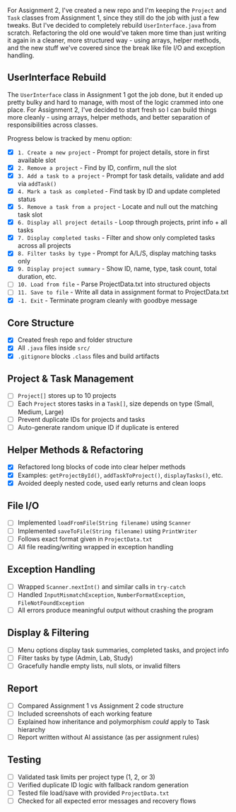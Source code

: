 
For Assignment 2, I've created a new repo and I'm keeping the `Project` and `Task` classes from Assignment 1, since they still do the job with just a few tweaks. But I've decided to completely rebuild `UserInterface.java` from scratch. Refactoring the old one would've taken more time than just writing it again in a cleaner, more structured way - using arrays, helper methods, and the new stuff we've covered since the break like file I/O and exception handling.

## UserInterface Rebuild

The `UserInterface` class in Assignment 1 got the job done, but it ended up pretty bulky and hard to manage, with most of the logic crammed into one place. For Assignment 2, I've decided to start fresh so I can build things more cleanly - using arrays, helper methods, and better separation of responsibilities across classes.

Progress below is tracked by menu option:

- [x] `1. Create a new project` - Prompt for project details, store in first available slot
- [x] `2. Remove a project` - Find by ID, confirm, null the slot
- [x] `3. Add a task to a project` - Prompt for task details, validate and add via `addTask()`
- [x] `4. Mark a task as completed` - Find task by ID and update completed status
- [x] `5. Remove a task from a project` - Locate and null out the matching task slot
- [x] `6. Display all project details` - Loop through projects, print info + all tasks
- [x] `7. Display completed tasks` - Filter and show only completed tasks across all projects
- [x] `8. Filter tasks by type` - Prompt for A/L/S, display matching tasks only
- [x] `9. Display project summary` - Show ID, name, type, task count, total duration, etc.
- [ ] `10. Load from file` - Parse ProjectData.txt into structured objects
- [ ] `11. Save to file` - Write all data in assignment format to ProjectData.txt
- [x] `-1. Exit` - Terminate program cleanly with goodbye message

## Core Structure
- [x] Created fresh repo and folder structure
- [x] All `.java` files inside `src/`
- [x] `.gitignore` blocks `.class` files and build artifacts

## Project & Task Management
- [ ] `Project[]` stores up to 10 projects
- [ ] Each `Project` stores tasks in a `Task[]`, size depends on type (Small, Medium, Large)
- [ ] Prevent duplicate IDs for projects and tasks
- [ ] Auto-generate random unique ID if duplicate is entered

## Helper Methods & Refactoring
- [x] Refactored long blocks of code into clear helper methods
- [x] Examples: `getProjectById()`, `addTaskToProject()`, `displayTasks()`, etc.
- [x] Avoided deeply nested code, used early returns and clean loops

## File I/O
- [ ] Implemented `loadFromFile(String filename)` using `Scanner`
- [ ] Implemented `saveToFile(String filename)` using `PrintWriter`
- [ ] Follows exact format given in `ProjectData.txt`
- [ ] All file reading/writing wrapped in exception handling

## Exception Handling
- [ ] Wrapped `Scanner.nextInt()` and similar calls in `try-catch`
- [ ] Handled `InputMismatchException`, `NumberFormatException`, `FileNotFoundException`
- [ ] All errors produce meaningful output without crashing the program

## Display & Filtering
- [ ] Menu options display task summaries, completed tasks, and project info
- [ ] Filter tasks by type (Admin, Lab, Study)
- [ ] Gracefully handle empty lists, null slots, or invalid filters

## Report
- [ ] Compared Assignment 1 vs Assignment 2 code structure
- [ ] Included screenshots of each working feature
- [ ] Explained how inheritance and polymorphism *could* apply to Task hierarchy
- [ ] Report written without AI assistance (as per assignment rules)

## Testing
- [ ] Validated task limits per project type (1, 2, or 3)
- [ ] Verified duplicate ID logic with fallback random generation
- [ ] Tested file load/save with provided `ProjectData.txt`
- [ ] Checked for all expected error messages and recovery flows